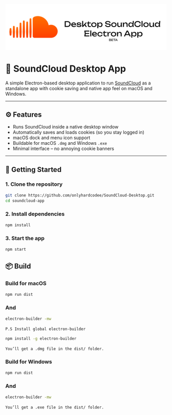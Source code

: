 
![Banner](src/assets/banner.png)

# 🎵 SoundCloud Desktop App

A simple Electron-based desktop application to run [SoundCloud](https://soundcloud.com) as a standalone app with cookie saving and native app feel on macOS and Windows.

---

## ⚙️ Features

- Runs SoundCloud inside a native desktop window
- Automatically saves and loads cookies (so you stay logged in)
- macOS dock and menu icon support
- Buildable for macOS `.dmg` and Windows `.exe`
- Minimal interface – no annoying cookie banners

---

## 🚀 Getting Started

### 1. Clone the repository

```bash
git clone https://github.com/onlyhardcodee/SoundCloud-Desktop.git
cd soundcloud-app
```
### 2. Install dependencies

```bash
npm install
```

### 3. Start the app

```bash
npm start
```

## 📦 Build
### Build for macOS

```bash
npm run dist
```
### And

```bash
electron-builder -mw
```

``P.S Install global electron-builder``
```bash
npm install -g electron-builder
```

`You’ll get a .dmg file in the dist/ folder.`

### Build for Windows

```bash
npm run dist
```
### And

```bash
electron-builder -mw
```
`You’ll get a .exe file in the dist/ folder.`

